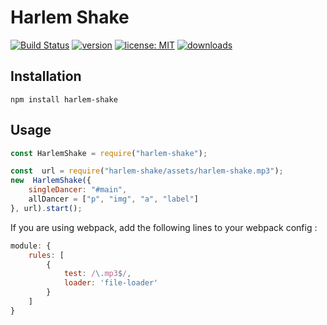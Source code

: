 
# Harlem Shake
[![Build Status](https://travis-ci.com/Alex-Chopard/harlem-shake.svg?branch=master)](https://travis-ci.com/Alex-Chopard/harlem-shake) [![version](https://img.shields.io/npm/v/harlem-shake.svg)](https://www.npmjs.com/package/harlem-shake) [![license: MIT](https://img.shields.io/badge/license-MIT-yellow.svg)](https://opensource.org/licenses/MIT) [![downloads](https://img.shields.io/npm/dt/harlem-shake.svg)](http://npm-stat.com/charts.html?package=harlem-shake)


## Installation
``` 
npm install harlem-shake
```
##  Usage

``` javascript
const HarlemShake = require("harlem-shake");

const  url = require("harlem-shake/assets/harlem-shake.mp3");
new  HarlemShake({
	singleDancer: "#main",
	allDancer = ["p", "img", "a", "label"]
}, url).start();
```

If you are using webpack, add the following lines to your webpack config :
``` javascript
module: {
	rules: [
		{
			test: /\.mp3$/,
			loader: 'file-loader'
		}
	]
}
```